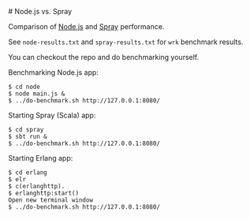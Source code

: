 # Node.js vs. Spray

Comparison of [Node.js](http://nodejs.org) and [Spray](http://spray.io/) performance.

See `node-results.txt` and `spray-results.txt` for `wrk` benchmark results.

You can checkout the repo and do benchmarking yourself. 

Benchmarking Node.js app:

    $ cd node
    $ node main.js &
    $ ../do-benchmark.sh http://127.0.0.1:8080/

Starting Spray (Scala) app:

    $ cd spray
    $ sbt run &
    $ ../do-benchmark.sh http://127.0.0.1:8080/

Starting Erlang app:

    $ cd erlang
    $ elr
    $ c(erlanghttp).
    $ erlanghttp:start()
    Open new terminal window
    $ ../do-benchmark.sh http://127.0.0.1:8080/
